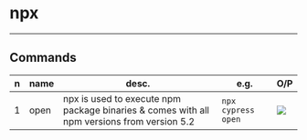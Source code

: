 # npx

---

## Commands
|n|name|desc.|e.g.|O/P|
|-|----|-----|----|---|
|1|open|npx is used to execute npm package binaries & comes with all npm versions from version 5.2|`npx cypress open`|<img src="https://i.imgur.com/RwAgBbx.png">|
